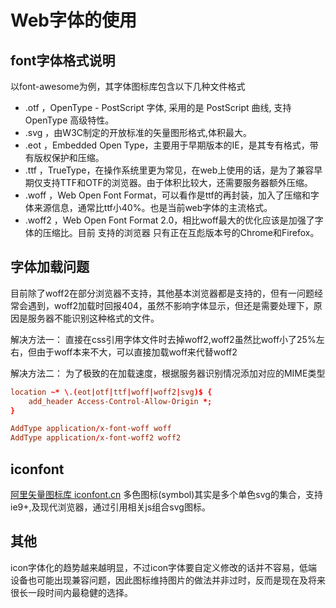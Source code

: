 # Web字体的使用

## font字体格式说明

以font-awesome为例，其字体图标库包含以下几种文件格式

- .otf ，OpenType - PostScript 字体, 采用的是 PostScript 曲线, 支持 OpenType 高级特性。
- .svg ，由W3C制定的开放标准的矢量图形格式,体积最大。
- .eot ，Embedded Open Type，主要用于早期版本的IE，是其专有格式，带有版权保护和压缩。
- .ttf ，TrueType，在操作系统里更为常见，在web上使用的话，是为了兼容早期仅支持TTF和OTF的浏览器。由于体积比较大，还需要服务器额外压缩。
- .woff ，Web Open Font Format，可以看作是ttf的再封装，加入了压缩和字体来源信息，通常比ttf小40%。也是当前web字体的主流格式。
- .woff2 ，Web Open Font Format 2.0，相比woff最大的优化应该是加强了字体的压缩比。目前 支持的浏览器 只有正在互彪版本号的Chrome和Firefox。

## 字体加载问题

目前除了woff2在部分浏览器不支持，其他基本浏览器都是支持的，但有一问题经常会遇到，woff2加载时回报404，虽然不影响字体显示，但还是需要处理下，原因是服务器不能识别这种格式的文件。

解决方法一：
直接在css引用字体文件时去掉woff2,woff2虽然比woff小了25%左右，但由于woff本来不大，可以直接加载woff来代替woff2

解决方法二：
为了极致的在加载速度，根据服务器识别情况添加对应的MIME类型
```conf
location ~* \.(eot|otf|ttf|woff|woff2|svg)$ {
    add_header Access-Control-Allow-Origin *;
}

AddType application/x-font-woff woff
AddType application/x-font-woff2 woff2
```

## iconfont

[阿里矢量图标库 iconfont.cn](http://www.iconfont.cn)
多色图标(symbol)其实是多个单色svg的集合，支持 ie9+,及现代浏览器，通过引用相关js组合svg图标。

## 其他

icon字体化的趋势越来越明显，不过icon字体要自定义修改的话并不容易，低端设备也可能出现兼容问题，因此图标维持图片的做法并非过时，反而是现在及将来很长一段时间内最稳健的选择。
